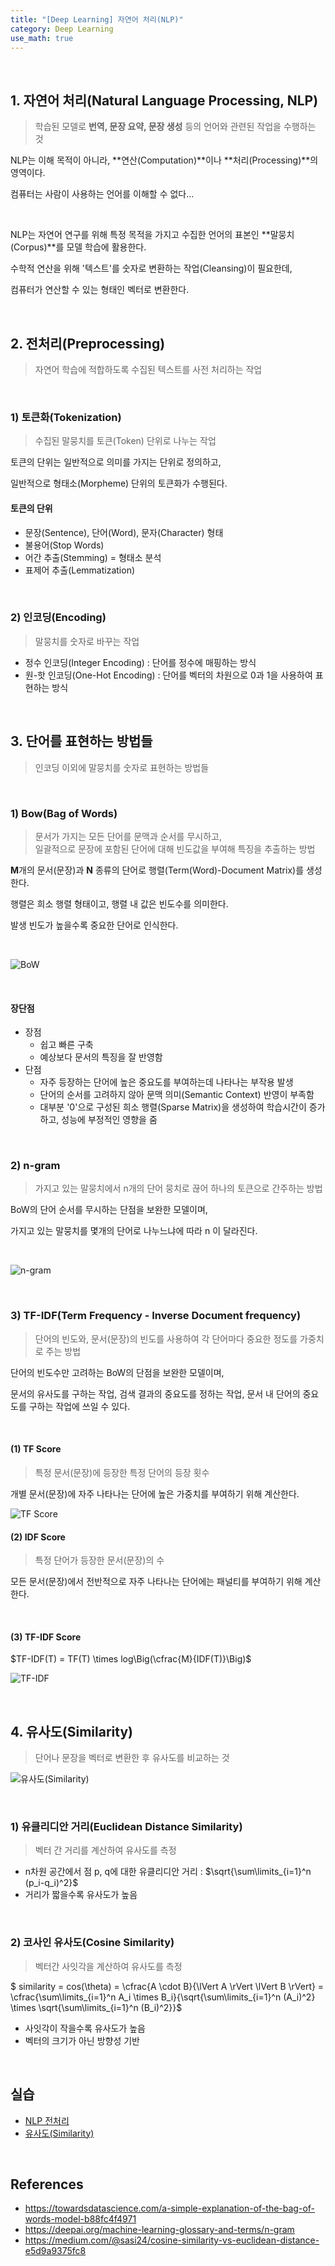 ```yaml
---
title: "[Deep Learning] 자연어 처리(NLP)"
category: Deep Learning
use_math: true
---
```


<br>

## 1. 자연어 처리(Natural Language Processing, NLP)
> 학습된 모델로 **번역, 문장 요약, 문장 생성** 등의 언어와 관련된 작업을 수행하는 것

NLP는 이해 목적이 아니라, **연산(Computation)**이나 **처리(Processing)**의 영역이다.

컴퓨터는 사람이 사용하는 언어를 이해할 수 없다...

<br>

NLP는 자연어 연구를 위해 특정 목적을 가지고 수집한 언어의 표본인 **말뭉치(Corpus)**를 모델 학습에 활용한다.

수학적 연산을 위해 '텍스트'를 숫자로 변환하는 작업(Cleansing)이 필요한데,

컴퓨터가 연산할 수 있는 형태인 벡터로 변환한다.

<br>

## 2. 전처리(Preprocessing)
> 자연어 학습에 적합하도록 수집된 텍스트를 사전 처리하는 작업

<br>
 
### 1) 토큰화(Tokenization)
> 수집된 말뭉치를 토큰(Token) 단위로 나누는 작업

토큰의 단위는 일반적으로 의미를 가지는 단위로 정의하고,

일반적으로 형태소(Morpheme) 단위의 토큰화가 수행된다.

#### 토큰의 단위
- 문장(Sentence), 단어(Word), 문자(Character) 형태
- 불용어(Stop Words)
- 어간 추출(Stemming) = 형태소 분석
- 표제어 추출(Lemmatization)

<br>

### 2) 인코딩(Encoding)
> 말뭉치를 숫자로 바꾸는 작업

- 정수 인코딩(Integer Encoding) : 단어를 정수에 매핑하는 방식
- 원-핫 인코딩(One-Hot Encoding) : 단어를 벡터의 차원으로 0과 1을 사용하여 표현하는 방식

<br>
  
## 3. 단어를 표현하는 방법들
> 인코딩 이외에 말뭉치를 숫자로 표현하는 방법들

<br>

### 1) Bow(Bag of Words) 
> 문서가 가지는 모든 단어를 문맥과 순서를 무시하고, <br>
> 일괄적으로 문장에 포함된 단어에 대해 빈도값을 부여해 특징을 추출하는 방법

**M**개의 문서(문장)과 **N** 종류의 단어로 행렬(Term(Word)-Document Matrix)를 생성한다.

행렬은 희소 행렬 형태이고, 행렬 내 값은 빈도수를 의미한다. 

발생 빈도가 높을수록 중요한 단어로 인식한다.

<br>

![BoW](/assets/images/posts/dl/bow.png)

<br>

#### 장단점

- 장점
    - 쉽고 빠른 구축
    - 예상보다 문서의 특징을 잘 반영함
- 단점
    - 자주 등장하는 단어에 높은 중요도를 부여하는데 나타나는 부작용 발생
    - 단어의 순서를 고려하지 않아 문맥 의미(Semantic Context) 반영이 부족함
    - 대부분 '0'으로 구성된 희소 행렬(Sparse Matrix)을 생성하여 학습시간이 증가하고, 성능에 부정적인 영향을 줌
  
<br>

### 2) n-gram
> 가지고 있는 말뭉치에서 n개의 단어 뭉치로 끊어 하나의 토큰으로 간주하는 방법<br>

BoW의 단어 순서를 무시하는 단점을 보완한 모델이며,

가지고 있는 말뭉치를 몇개의 단어로 나누느냐에 따라 n 이 달라진다.

<br>

![n-gram](/assets/images/posts/dl/n_gram.png)

<br>

### 3) TF-IDF(Term Frequency - Inverse Document frequency)
> 단어의 빈도와, 문서(문장)의 빈도를 사용하여 각 단어마다 중요한 정도를 가중치로 주는 방법

단어의 빈도수만 고려하는 BoW의 단점을 보완한 모델이며,

문서의 유사도를 구하는 작업, 검색 결과의 중요도를 정하는 작업, 문서 내 단어의 중요도를 구하는 작업에 쓰일 수 있다.

<br>

#### (1) TF Score
> 특정 문서(문장)에 등장한 특정 단어의 등장 횟수

개별 문서(문장)에 자주 나타나는 단어에 높은 가중치를 부여하기 위해 계산한다.

![TF Score](/assets/images/posts/dl/tf_score.png)

#### (2) IDF Score
> 특정 단어가 등장한 문서(문장)의 수

모든 문서(문장)에서 전반적으로 자주 나타나는 단어에는 패널티를 부여하기 위해 계산한다.

<br>

#### (3) TF-IDF Score

$TF-IDF(T) = TF(T) \times log\Big(\cfrac{M}{IDF(T)}\Big)$

![TF-IDF](/assets/images/posts/dl/tf-idf.png)

<br>

## 4. 유사도(Similarity)
> 단어나 문장을 벡터로 변환한 후 유사도를 비교하는 것

![유사도(Similarity)](/assets/images/posts/dl/similarity.png)

<br>

### 1) 유클리디안 거리(Euclidean Distance Similarity)
> 벡터 간 거리를 계산하여 유사도를 측정

- n차원 공간에서 점 p, q에 대한 유클리디안 거리 : $\sqrt{\sum\limits_{i=1}^n (p_i-q_i)^2}$
- 거리가 짧을수록 유사도가 높음

<br>

### 2) 코사인 유사도(Cosine Similarity)
> 벡터간 사잇각을 계산하여 유사도를 측정

$ similarity = cos(\theta) = \cfrac{A \cdot B}{\lVert A \rVert \lVert B \rVert} = \cfrac{\sum\limits_{i=1}^n A_i \times B_i}{\sqrt{\sum\limits_{i=1}^n (A_i)^2} \times \sqrt{\sum\limits_{i=1}^n (B_i)^2}}$

- 사잇각이 작을수록 유사도가 높음
- 벡터의 크기가 아닌 방향성 기반

<br>

## 실습
- <a href="https://colab.research.google.com/drive/1UBSWxwH6eD54DJRsZNpHj9sbpHX8TCG2?usp=sharing">NLP 전처리</a>
- <a href="https://colab.research.google.com/drive/1zJ-fL182Lo6xml3jlOTpccjqHhG0l0j-?usp=sharing">유사도(Similarity)</a>

<br>

## References
- https://towardsdatascience.com/a-simple-explanation-of-the-bag-of-words-model-b88fc4f4971
- https://deepai.org/machine-learning-glossary-and-terms/n-gram
- https://medium.com/@sasi24/cosine-similarity-vs-euclidean-distance-e5d9a9375fc8
